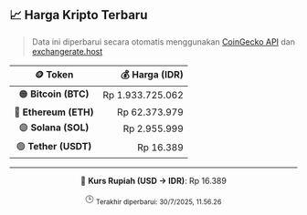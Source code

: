 

<!-- HARGA_KRIPTO -->
## 📈 Harga Kripto Terbaru

> Data ini diperbarui secara otomatis menggunakan [CoinGecko API](https://www.coingecko.com/) dan [exchangerate.host](https://exchangerate.host/)

<div align="center">

| 🪙 Token | 💰 Harga (IDR) |
|:------:|---------------:|
| 🟠 **Bitcoin (BTC)**   | Rp 1.933.725.062 |
| 🔵 **Ethereum (ETH)**  | Rp 62.373.979 |
| 🟣 **Solana (SOL)**    | Rp 2.955.999 |
| 🟢 **Tether (USDT)**   | Rp 16.389 |

---

💱 **Kurs Rupiah (USD → IDR)**: Rp 16.389

🕒 <sub>Terakhir diperbarui: 30/7/2025, 11.56.26</sub>

</div>
<!-- /HARGA_KRIPTO -->